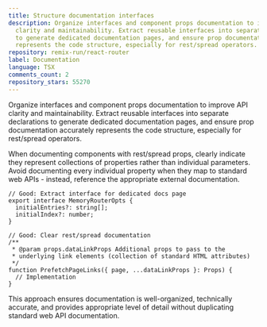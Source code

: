```yaml
---
title: Structure documentation interfaces
description: Organize interfaces and component props documentation to improve API
  clarity and maintainability. Extract reusable interfaces into separate declarations
  to generate dedicated documentation pages, and ensure prop documentation accurately
  represents the code structure, especially for rest/spread operators.
repository: remix-run/react-router
label: Documentation
language: TSX
comments_count: 2
repository_stars: 55270
---
```


Organize interfaces and component props documentation to improve API clarity and maintainability. Extract reusable interfaces into separate declarations to generate dedicated documentation pages, and ensure prop documentation accurately represents the code structure, especially for rest/spread operators.

When documenting components with rest/spread props, clearly indicate they represent collections of properties rather than individual parameters. Avoid documenting every individual property when they map to standard web APIs - instead, reference the appropriate external documentation.

```tsx
// Good: Extract interface for dedicated docs page
export interface MemoryRouterOpts {
  initialEntries?: string[];
  initialIndex?: number;
}

// Good: Clear rest/spread documentation
/**
 * @param props.dataLinkProps Additional props to pass to the
 * underlying link elements (collection of standard HTML attributes)
 */
function PrefetchPageLinks({ page, ...dataLinkProps }: Props) {
  // Implementation
}
```

This approach ensures documentation is well-organized, technically accurate, and provides appropriate level of detail without duplicating standard web API documentation.